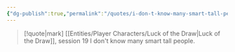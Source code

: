 ```yaml
---
{"dg-publish":true,"permalink":"/quotes/i-don-t-know-many-smart-tall-people/"}
---
```




> [!quote|mark] [[Entities/Player Characters/Luck of the Draw\|Luck of the Draw]], session 19
> I don't know many smart tall people.


